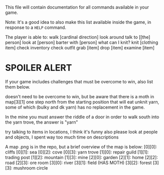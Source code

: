 This file will contain documentation for all commands available in your game.

Note:  It's a good idea to also make this list available inside the game, in response to a `HELP` command.

The player is able to:
walk [cardinal direction]
look around
talk to [[the] person]
look at [person]
barter with [person]
what can I knit?
knit [clothing item]
check inventory
check outfit
grab [item]
drop [item]
examine [item]

# SPOILER ALERT

If your game includes challenges that must be overcome to win, also list them below.

doesn't need to be overcome to win, but be aware that there is a moth in map[3][1] one step north from the starting position 
that will eat unknit yarn, some of which (bulky and dk yarn) has no replacement in the game.

In the mine you must answer the riddle of a door in order to walk south into the yarn trove, the answer is "yarn"

try talking to items in locations, I think it's funny
also please look at people and objects, I spent way too much time on descriptions

A map .png is in the repo, but a brief overview of the map is below:
[0][0]: cliffs
[0][1]: sea
[0][2]: cove
[0][3]: yarn trove
[1][0]: repair guild
[1][1]: trading post
[1][2]: mountain
[1][3]: mine
[2][0]: garden
[2][1]: home
[2][2]: road
[2][3]: ore room
[3][0]: river
[3][1]: field (HAS MOTH)
[3][2]: forest
[3][3]: mushroom circle
